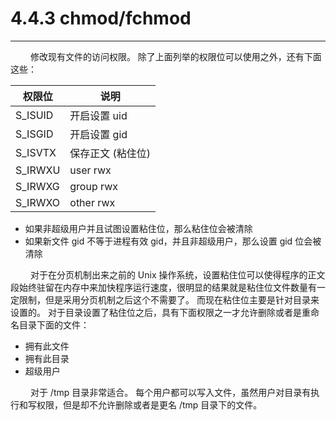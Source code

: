 # 4.4.3 chmod/fchmod
***

&emsp;&emsp;
修改现有文件的访问权限。
除了上面列举的权限位可以使用之外，还有下面这些：

|权限位|说明|
| --- | ---|
|S\_ISUID|开启设置 uid|
|S\_ISGID|开启设置 gid|
|S\_ISVTX|保存正文 (粘住位)|
|S\_IRWXU|user rwx|
|S\_IRWXG|group rwx|
|S\_IRWXO|other rwx|

+ 如果非超级用户并且试图设置粘住位，那么粘住位会被清除
+ 如果新文件 gid 不等于进程有效 gid，并且非超级用户，那么设置 gid 位会被清除

&emsp;&emsp;
对于在分页机制出来之前的 Unix 操作系统，设置粘住位可以使得程序的正文段始终驻留在内存中来加快程序运行速度，很明显的结果就是粘住位文件数量有一定限制，但是采用分页机制之后这个不需要了。
而现在粘住位主要是针对目录来设置的。
对于目录设置了粘住位之后，具有下面权限之一才允许删除或者是重命名目录下面的文件：

+ 拥有此文件
+ 拥有此目录
+ 超级用户

&emsp;&emsp;
对于 /tmp 目录非常适合。
每个用户都可以写入文件，虽然用户对目录有执行和写权限，但是却不允许删除或者是更名 /tmp 目录下的文件。
